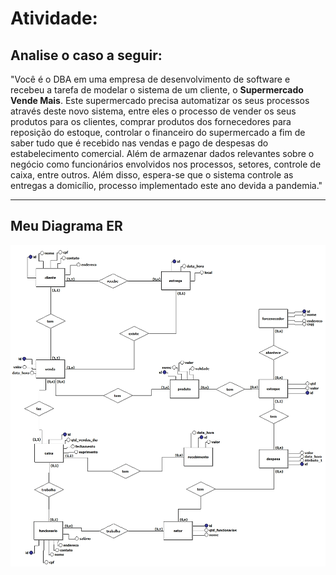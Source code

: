 # Atividade:

## Analise o caso a seguir:

"Você é o DBA em uma empresa de desenvolvimento de software e recebeu a tarefa de modelar o sistema de um cliente, o **Supermercado Vende Mais**. Este supermercado precisa automatizar os seus processos através deste novo sistema, entre eles o processo de vender os seus produtos para os clientes, comprar produtos dos fornecedores para reposição do estoque, controlar o financeiro do supermercado a fim de saber tudo que é recebido nas vendas e pago de despesas do estabelecimento comercial. Além de armazenar dados relevantes sobre o negócio como funcionários envolvidos nos processos, setores, controle de caixa, entre outros. Além disso, espera-se que o sistema controle as entregas a domicílio, processo implementado este ano devida a pandemia."

---

## Meu Diagrama ER

![Minha ativida](https://raw.githubusercontent.com/castelogui/ADMBD/master/Disciplina%202/Aula%2005/Aula%2005%20-%20Supermercado%20Vende%20Mais.jpg)
